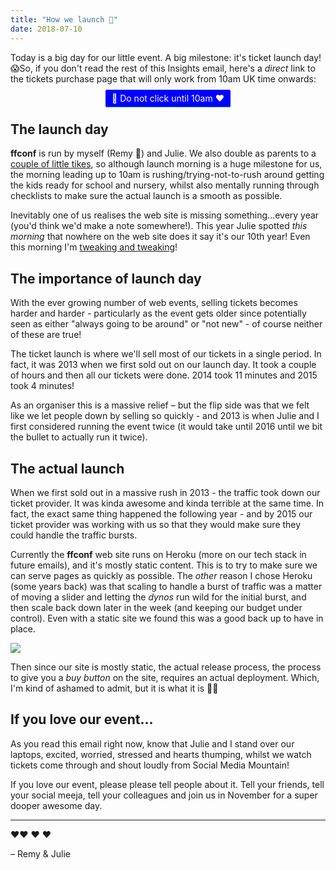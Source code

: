 ```yaml
---
title: "How we launch 🚀"
date: 2018-07-10
---
```


Today is a big day for our little event. A big milestone: it's ticket launch day! 😱So, if you don't read the rest of this Insights email, here's a _direct_ link to the tickets purchase page that will only work from 10am UK time onwards:

<p><center><a style="text-decoration:none;border-bottom:1px solid #0875c1;color:#0875c1;background: blue; padding: 5px 10px; text-decoration: none; border-radius: 2px; color: white;"
              href="https://ffconf.org/tickets" title="Clicking this early won't give you access…!">🎫
              Do not click until 10am ❤️</a></center></p>

## The launch day

**ffconf** is run by myself (Remy 👋) and Julie. We also double as parents to a [couple of little tikes](https://www.flickr.com/photos/sebleedelisle/30979416585/in/photolist-PcxBfa-PcxAXX-P9q6K1-P9q7tL-EBxeTp-P9q6u1-P4JLaB-AJQzmY-AJQDdW-AJQEjd-PcxKcc-AJQJnd-PcxUre-EBxreR-PcxVqZ-AJQMTG-AJQMJJ-P4JXpR-EBxAQV-P4JYop-EBxBX4-P4K92x-AJQNFy-AJQPNy-P4Ka7D-Pcyj7a-P2fFud-P2fJT7-P2fKCo-P2fGUN-Pcyimx-Pcymd4-PcyoYK-NJUCxf-P2fb3S-EBy3MV-P4Kpsc-P9qZVo-P9r3Sq-P9r2gj-P4Kv6X-AJRxnA-P2gm6m-P4KEF8-P4KFGg-P2gbr1-AJRF4C-P2gchQ-EByrkk-P2gjnw), so although launch morning is a huge milestone for us, the morning leading up to 10am is rushing/trying-not-to-rush around getting the kids ready for school and nursery, whilst also mentally running through checklists to make sure the actual launch is a smooth as possible.

Inevitably one of us realises the web site is missing something…every year (you'd think we'd make a note somewhere!). This year Julie spotted _this morning_ that nowhere on the web site does it say it's our 10th year! Even this morning I'm [tweaking and tweaking](https://twitter.com/rem/status/1016599912690126849)!

## The importance of launch day

With the ever growing number of web events, selling tickets becomes harder and harder - particularly as the event gets older since potentially seen as either "always going to be around" or "not new" - of course neither of these are true!

The ticket launch is where we'll sell most of our tickets in a single period. In fact, it was 2013 when we first sold out on our launch day. It took a couple of hours and then all our tickets were done. 2014 took 11 minutes and 2015 took 4 minutes!

As an organiser this is a massive relief – but the flip side was that we felt like we let people down by selling so quickly - and 2013 is when Julie and I first considered running the event twice (it would take until 2016 until we bit the bullet to actually run it twice).

## The actual launch

When we first sold out in a massive rush in 2013 - the traffic took down our ticket provider. It was kinda awesome and kinda terrible at the same time. In fact, the exact same thing happened the following year - and by 2015 our ticket provider was working with us so that they would make sure they could handle the traffic bursts.

Currently the **ffconf** web site runs on Heroku (more on our tech stack in future emails), and it's mostly static content. This is to try to make sure we can serve pages as quickly as possible. The _other_ reason I chose Heroku (some years back) was that scaling to handle a burst of traffic was a matter of moving a slider and letting the _dynos_ run wild for the initial burst, and then scale back down later in the week (and keeping our budget under control). Even with a static site we found this was a good back up to have in place.

 ![](https://convertkit.s3.amazonaws.com/assets/pictures/40116/1386494/content_Screen_Shot_2018-07-10_at_09.04.13.png)

Then since our site is mostly static, the actual release process, the process to give you a _buy button_ on the site, requires an actual deployment. Which, I'm kind of ashamed to admit, but it is what it is 🤷‍♂️

## If you love our event…

As you read this email right now, know that Julie and I stand over our laptops, excited, worried, stressed and hearts thumping, whilst we watch tickets come through and shout loudly from Social Media Mountain!

If you love our event, please please tell people about it. Tell your friends, tell your social meeja, tell your colleagues and join us in November for a super dooper awesome day.

---

❤️❤️ ❤️ ❤️

– Remy & Julie
